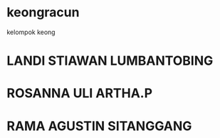 # keongracun
kelompok keong


<h1> LANDI STIAWAN LUMBANTOBING </h1>
<h1> ROSANNA ULI ARTHA.P </h1>
<h1> RAMA AGUSTIN SITANGGANG </h1>
